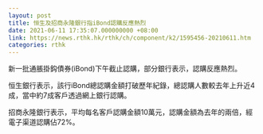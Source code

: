 ```yaml
---
layout: post
title: 恒生及招商永隆銀行指iBond認購反應熱烈
date: 2021-06-11 17:35:07.000000000 +08:00
link: https://news.rthk.hk/rthk/ch/component/k2/1595456-20210611.htm
categories: rthk
---
```


新一批通脹掛鈎債券(iBond)下午截止認購，部分銀行表示，認購反應熱烈。

恒生銀行表示，該行iBond總認購金額打破歷年紀錄，總認購人數較去年上升近4成，當中約7成客戶透過網上銀行認購。

招商永隆銀行表示，平均每名客戶認購金額10萬元，認購金額為去年的兩倍，經電子渠道認購佔72%。
